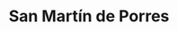 ---
title: San Martín de Porres
url: /san-martin-de-porres/
latitude: -12.013
longitude: -77.075
---